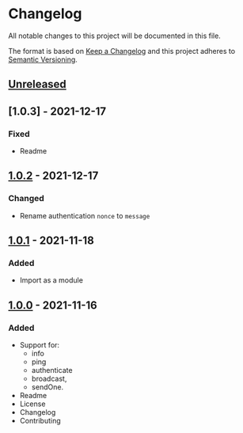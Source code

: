 # Changelog

All notable changes to this project will be documented in this file.

The format is based on [Keep a Changelog](https://keepachangelog.com/en/1.0.0/)
and this project adheres to [Semantic Versioning](https://semver.org/spec/v2.0.0.html).

## [Unreleased]

## [1.0.3] - 2021-12-17
### Fixed
- Readme

## [1.0.2] - 2021-12-17
### Changed
- Rename authentication `nonce` to `message`

## [1.0.1] - 2021-11-18
### Added
- Import as a module

## [1.0.0] - 2021-11-16
### Added
- Support for: 
    - info
    - ping
    - authenticate
    - broadcast,
    - sendOne.
- Readme
- License
- Changelog
- Contributing

[Unreleased]: https://github.com/adshares/ads-js-connector/compare/v1.0.2...HEAD

[1.0.2]: https://github.com/adshares/ads-js-connector/compare/v1.0.1...v1.0.2
[1.0.1]: https://github.com/adshares/ads-js-connector/compare/v1.0.0...v1.0.1
[1.0.0]: https://github.com/adshares/ads-js-connector/releases/tag/v1.0.0
